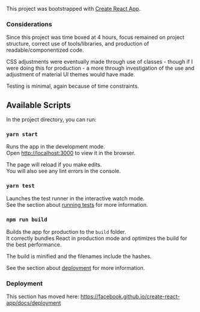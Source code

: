 This project was bootstrapped with [Create React App](https://github.com/facebook/create-react-app).
### Considerations
Since this project was time boxed at 4 hours, focus remained on project structure, correct use of tools/libraries, and production of readable/componentized code.

CSS adjustments were eventually made through use of classes - though if I were doing this for production - a more through investigation of the use and adjustment of material UI themes would have made.

Testing is minimal, again because of time constraints.

## Available Scripts

In the project directory, you can run:

### `yarn start`

Runs the app in the development mode.<br>
Open [http://localhost:3000](http://localhost:3000) to view it in the browser.

The page will reload if you make edits.<br>
You will also see any lint errors in the console.

### `yarn test`

Launches the test runner in the interactive watch mode.<br>
See the section about [running tests](https://facebook.github.io/create-react-app/docs/running-tests) for more information.

### `npm run build`

Builds the app for production to the `build` folder.<br>
It correctly bundles React in production mode and optimizes the build for the best performance.

The build is minified and the filenames include the hashes.<br>

See the section about [deployment](https://facebook.github.io/create-react-app/docs/deployment) for more information.

### Deployment

This section has moved here: https://facebook.github.io/create-react-app/docs/deployment

